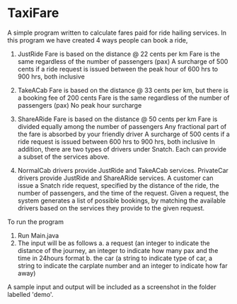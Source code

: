 # TaxiFare


A simple program written to calculate fares paid for ride hailing services. In this program we have created 4 ways people can book a ride, 
  1. JustRide 
  Fare is based on the distance @ 22 cents per km
  Fare is the same regardless of the number of passengers (pax)
  A surcharge of 500 cents if a ride request is issued between the peak hour of 600 hrs to 900 hrs, both inclusive

  2. TakeACab
  Fare is based on the distance @ 33 cents per km, but there is a booking fee of 200 cents
  Fare is the same regardless of the number of passengers (pax)
  No peak hour surcharge

  3. ShareARide
  Fare is based on the distance @ 50 cents per km
  Fare is divided equally among the number of passengers
  Any fractional part of the fare is absorbed by your friendly driver
  A surcharge of 500 cents if a ride request is issued between 600 hrs to 900 hrs, both inclusive
  In addition, there are two types of drivers under Snatch. Each can provide a subset of the services above.

  4. NormalCab drivers provide JustRide and TakeACab services.
  PrivateCar drivers provide JustRide and ShareARide services.
  A customer can issue a Snatch ride request, specified by the distance of the ride, the number of passengers, and the time of the request. Given a request, the system generates a list of possible bookings, by matching the available drivers based on the services they provide to the given request.
  
To run the program
  1. Run Main.java
  2. The input will be as follows
      a. a request (an integer to indicate the distance of the journey, an integer to indicate how many pax and the time in 24hours format
      b. the car (a string to indicate type of car, a string to indicate the carplate number and an integer to indicate how far away)
      
 A sample input and output will be included as a screenshot in the folder labelled 'demo'.
    

